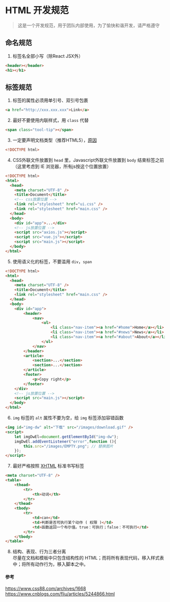# HTML 开发规范
> 这是一个开发规范，用于团队内部使用，为了愉快和谐开发，请严格遵守

## 命名规范

1. 标签名全部小写（除React JSX外）
```html
<header></header>
<h1></h1>
```

## 标签规范

1. 标签的属性必须用单引号、双引号包裹
```html
<a href="http://xxx.xxx.xxx">Link</a>
```
2. 最好不要使用内联样式，用 `class` 代替
```html
<span class="tool-tip"></span>
```
3. 一定要声明文档类型（推荐HTML5），[原因](https://developer.mozilla.org/zh-CN/docs/Web/HTML/Quirks_Mode_and_Standards_Mode)
```html
<!DOCTYPE html>
```
4. CSS外联文件放置到 `head` 里，Javascript外联文件放置到 `body` 结束标签之前（这里考虑到 IE 浏览器，所有js按这个位置放置）
```html
<!DOCTYPE html>
<html>
  <head>
    <meta charset="UTF-8" />
    <title>Document</title>
    <!-- css放置位置 -->
    <link rel="stylesheet" href="ui.css" />
    <link rel="stylesheet" href="main.css" />
  </head>
  <body>
    <div id="app">...</div>
    <!-- js放置位置 -->
    <script src="axios.js"></script>
    <script src="vue.js"></script>
    <script src="main.js"></script>
  </body>
</html>
```
5. 使用语义化的标签，不要滥用 `div`，`span` 
```html
<!DOCTYPE html>
<html>
  <head>
    <meta charset="UTF-8" />
    <title>Document</title>
    <link rel="stylesheet" href="main.css" />
  </head>
  <body>
    <div id="app">
        <header>
            <nav>
                <ul>
                    <li class="nav-item"><a href="#home">Home</a></li>
                    <li class="nav-item"><a href="#news">News</a></li>
                    <li class="nav-item"><a href="#about">About</a></li>
                </ul>
            </nav>
        </header>
        <article>
            <section>...</section>
            <section>...</section>
        </article>
        <footer>
            <p>Copy right</p>
        </footer>
    </div>
    <!-- js放置位置 -->
    <script src="main.js"></script>
  </body>
</html>
```
6. `img` 标签的 `alt` 属性不要为空，给 `img` 标签添加容错函数
```html
<img id="img-dw" alt="下载" src="/images/download.gif" />
<script>
    let imgDwEl=document.getElementById("img-dw");
    imgDwEl.addEventListener("error",function (){
        this.src="/images/EMPTY.png"; // 替换图片
    });
</script>
```

7. 最好严格按照 [XHTML](http://www.w3school.com.cn/xhtml/index.asp) 标准书写标签
```html
<meta charset="UTF-8" />
<table>
    <thead>
        <tr>
            <th>动词</th>
        </tr>
    </thead>
    <tbody>
        <tr>
            <td>can</td>
            <td>判断是否可执行某个动作 ( 权限 )</td>
            <td>函数返回一个布尔值。true：可执行；false：不可执行</td>
        </tr>
    </tbody>
</table>
```

8. 结构、表现、行为三者分离  
尽量在文档和模板中只包含结构性的 HTML；而将所有表现代码，移入样式表中；将所有动作行为，移入脚本之中。

#### 参考 

https://www.css88.com/archives/1668  
https://www.cnblogs.com/fliu/articles/5244866.html